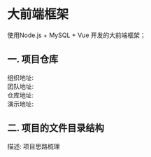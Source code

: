 # 大前端框架
  使用Node.js + MySQL + Vue 开发的大前端框架；
## 一. 项目仓库<br>
组织地址: <br>
团队地址: <br>
仓库地址: <br>
演示地址: <br>
## 二. 项目的文件目录结构<br>
描述: 项目思路梳理
